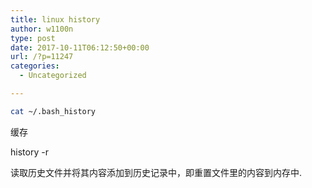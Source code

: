 ```yaml
---
title: linux history
author: w1100n
type: post
date: 2017-10-11T06:12:50+00:00
url: /?p=11247
categories:
  - Uncategorized

---
```

```bash
cat ~/.bash_history

```

缓存
  
history -r
  
读取历史文件并将其内容添加到历史记录中，即重置文件里的内容到内存中.
